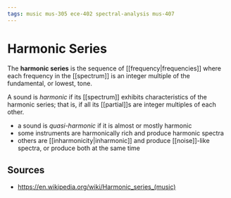 ```yaml
---
tags: music mus-305 ece-402 spectral-analysis mus-407
---
```


# Harmonic Series

The **harmonic series** is the sequence of [[frequency|frequencies]] where each frequency in the [[spectrum]] is an integer multiple of the fundamental, or lowest, tone.

A sound is _harmonic_ if its [[spectrum]] exhibits characteristics of the harmonic series; that is, if all its [[partial]]s are integer multiples of each other.

- a sound is _quasi-harmonic_ if it is almost or mostly harmonic
- some instruments are harmonically rich and produce harmonic spectra
- others are [[inharmonicity|inharmonic]] and produce [[noise]]-like spectra, or produce both at the same time

## Sources

- <https://en.wikipedia.org/wiki/Harmonic_series_(music)>
